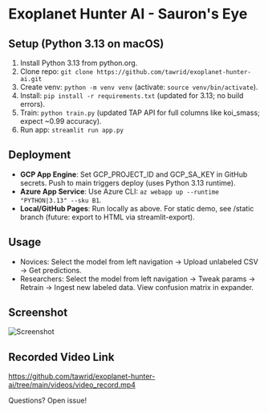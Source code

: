 # Exoplanet Hunter AI - Sauron's Eye

## Setup (Python 3.13 on macOS)
1. Install Python 3.13 from python.org.
2. Clone repo: `git clone https://github.com/tawrid/exoplanet-hunter-ai.git`
3. Create venv: `python -m venv venv` (activate: `source venv/bin/activate`).
4. Install: `pip install -r requirements.txt` (updated for 3.13; no build errors).
5. Train: `python train.py` (updated TAP API for full columns like koi_smass; expect ~0.99 accuracy).
6. Run app: `streamlit run app.py`

## Deployment
- **GCP App Engine**: Set GCP_PROJECT_ID and GCP_SA_KEY in GitHub secrets. Push to main triggers deploy (uses Python 3.13 runtime).
- **Azure App Service**: Use Azure CLI: `az webapp up --runtime "PYTHON|3.13" --sku B1`.
- **Local/GitHub Pages**: Run locally as above. For static demo, see /static branch (future: export to HTML via streamlit-export).

## Usage
- Novices: Select the model from left navigation → Upload unlabeled CSV → Get predictions.
- Researchers: Select the model from left navigation → Tweak params → Retrain → Ingest new labeled data. View confusion matrix in expander.

## Screenshot
![Screenshot](images/screenshot_saurons_eye.png)


## Recorded Video Link
https://github.com/tawrid/exoplanet-hunter-ai/tree/main/videos/video_record.mp4


Questions? Open issue!